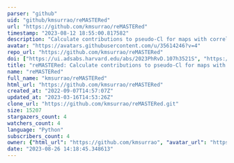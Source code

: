 ```yaml
---
parser: "github"
uid: "github/kmsurrao/reMASTERed"
url: "https://github.com/kmsurrao/reMASTERed"
timestamp: "2023-08-12 18:55:00.817582"
description: "Calculate contributions to pseudo-Cl for maps with correlated masks, based on https://arxiv.org/abs/2302.05436"
avatar: "https://avatars.githubusercontent.com/u/35614246?v=4"
repo_url: "https://github.com/kmsurrao/reMASTERed"
doi: ["https://ui.adsabs.harvard.edu/abs/2023PhRvD.107h3521S", "https://ui.adsabs.harvard.edu/abs/2023ascl.soft07049S/abstract"]
title: "reMASTERed: Calculate contributions to pseudo-Cl for maps with correlated masks"
name: "reMASTERed"
full_name: "kmsurrao/reMASTERed"
html_url: "https://github.com/kmsurrao/reMASTERed"
created_at: "2022-09-07T14:57:07Z"
updated_at: "2023-03-16T14:53:26Z"
clone_url: "https://github.com/kmsurrao/reMASTERed.git"
size: 15207
stargazers_count: 4
watchers_count: 4
language: "Python"
subscribers_count: 4
owner: {"html_url": "https://github.com/kmsurrao", "avatar_url": "https://avatars.githubusercontent.com/u/35614246?v=4", "login": "kmsurrao", "type": "User"}
date: "2023-08-26 14:18:45.348613"
---
```

